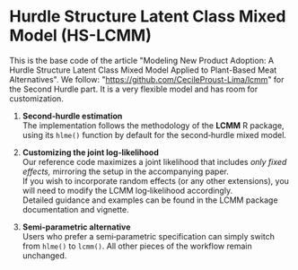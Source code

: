 # Hurdle Structure Latent Class Mixed Model (HS-LCMM)
This is the base code of the article "Modeling New Product Adoption: A Hurdle Structure Latent Class Mixed Model Applied to Plant-Based Meat Alternatives". We follow: "https://github.com/CecileProust-Lima/lcmm" for the Second Hurdle part. It is a very flexible model and has room for customization.
   
1. **Second‑hurdle estimation**  
   The implementation follows the methodology of the **LCMM** R package, using its `hlme()` function by default for the second‑hurdle mixed model.

2. **Customizing the joint log‑likelihood**  
   Our reference code maximizes a joint likelihood that includes *only fixed effects,* mirroring the setup in the accompanying paper.  
   If you wish to incorporate random effects (or any other extensions), you will need to modify the LCMM log‑likelihood accordingly.  
   Detailed guidance and examples can be found in the LCMM package documentation and vignette.

3. **Semi‑parametric alternative**  
   Users who prefer a semi‑parametric specification can simply switch from `hlme()` to `lcmm()`. All other pieces of the workflow remain unchanged.
